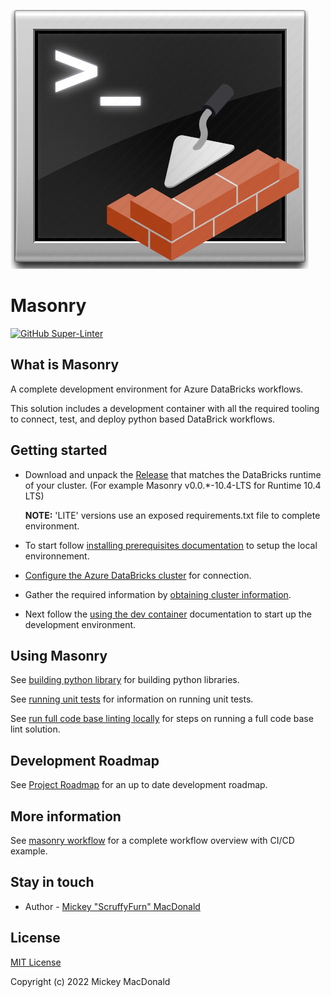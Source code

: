 <!-- markdownlint-disable MD041 -->
![image](.img/masonry.png)
<!-- markdownlint-enable MD041 -->

# Masonry

[![GitHub Super-Linter](https://github.com/scruffyfurn/masonry/workflows/Lint%20Code%20Base/badge.svg)](https://github.com/marketplace/actions/super-linter)

## What is Masonry

A complete development environment for Azure DataBricks workflows.

This solution includes a development container with all the required tooling to connect, test, and deploy python based DataBrick workflows.

## Getting started

- Download and unpack the [Release](https://github.com/ScruffyFurn/masonry/releases) that matches the DataBricks runtime of your cluster. (For example Masonry v0.0.*-10.4-LTS for Runtime 10.4 LTS)

    **NOTE:** 'LITE' versions use an exposed requirements.txt file to complete environment.

- To start follow [installing prerequisites documentation](./docs/install_prerequisites.md) to setup the local environnement.

- [Configure the Azure DataBricks cluster](./docs/configure_cluster.md) for connection.

- Gather the required information by [obtaining cluster information](./docs/obtaining_cluster_information.md).

- Next follow the [using the dev container](./docs/using_dev_contianer.md) documentation to start up the development environment.

## Using Masonry

See [building python library](./docs/building_python_library.md) for building python libraries.

See [running unit tests](./docs/running_unit_tests.md) for information on running unit tests.

See [run full code base linting locally](./docs/local_linting.md) for steps on running a full code base lint solution.

## Development Roadmap

See [Project Roadmap](https://github.com/users/ScruffyFurn/projects/5/views/4) for an up to date development roadmap.

## More information

See [masonry workflow](./docs/example_workflow.md) for a complete workflow overview with CI/CD example.

## Stay in touch

- Author - [Mickey "ScruffyFurn" MacDonald](https://scruffyfurn.com)

## License

[MIT License](LICENSE)

Copyright (c) 2022 Mickey MacDonald

